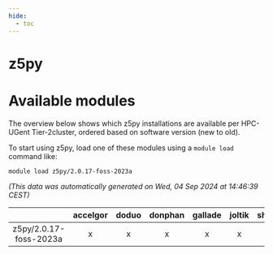 ```yaml
---
hide:
  - toc
---
```


z5py
====

# Available modules


The overview below shows which z5py installations are available per HPC-UGent Tier-2cluster, ordered based on software version (new to old).

To start using z5py, load one of these modules using a `module load` command like:

```shell
module load z5py/2.0.17-foss-2023a
```

*(This data was automatically generated on Wed, 04 Sep 2024 at 14:46:39 CEST)*  

| |accelgor|doduo|donphan|gallade|joltik|shinx|skitty|
| :---: | :---: | :---: | :---: | :---: | :---: | :---: | :---: |
|z5py/2.0.17-foss-2023a|x|x|x|x|x|x|x|
